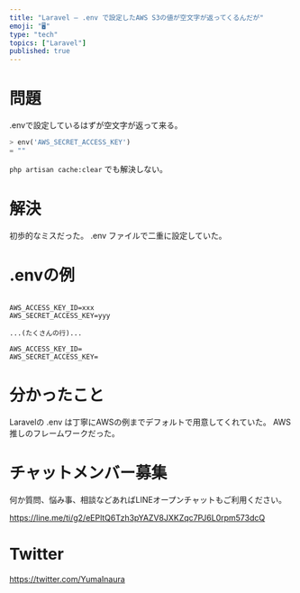 ```yaml
---
title: "Laravel – .env で設定したAWS S3の値が空文字が返ってくるんだが"
emoji: "🖥"
type: "tech"
topics: ["Laravel"]
published: true
---
```



# 問題

.envで設定しているはずが空文字が返って来る。


```php
> env('AWS_SECRET_ACCESS_KEY')
= ""
```

`php artisan cache:clear` でも解決しない。

# 解決


初歩的なミスだった。
.env ファイルで二重に設定していた。


# .envの例

```

AWS_ACCESS_KEY_ID=xxx
AWS_SECRET_ACCESS_KEY=yyy

...(たくさんの行)...

AWS_ACCESS_KEY_ID=
AWS_SECRET_ACCESS_KEY=
```

# 分かったこと

Laravelの .env は丁寧にAWSの例までデフォルトで用意してくれていた。
AWS推しのフレームワークだった。


# チャットメンバー募集


何か質問、悩み事、相談などあればLINEオープンチャットもご利用ください。

https://line.me/ti/g2/eEPltQ6Tzh3pYAZV8JXKZqc7PJ6L0rpm573dcQ


# Twitter

https://twitter.com/YumaInaura

